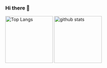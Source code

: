 ### Hi there 👋
<p align="left"> 
  <img alt="Top Langs" height="150px" src="https://github-readme-stats.vercel.app/api/top-langs/?username=taiki1288&layout=compact&show_icons=true&theme=radical" />
  <img alt="github stats" height="150px" src="https://github-readme-stats.vercel.app/api?username=taiki1288&theme=radical&show_icons=ture" />
</p>





<!--
**taiki1288/taiki1288** is a ✨ _special_ ✨ repository because its `README.md` (this file) appears on your GitHub profile.

Here are some ideas to get you started:

- 🔭 I’m currently working on ...
- 🌱 I’m currently learning ...
- 👯 I’m looking to collaborate on ...
- 🤔 I’m looking for help with ...
- 💬 Ask me about ...
- 📫 How to reach me: ...
- 😄 Pronouns: ...
- ⚡ Fun fact: ...
-->

